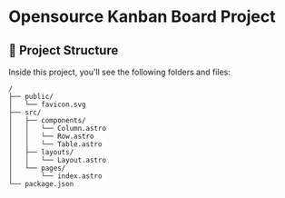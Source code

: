 # Opensource Kanban Board Project


## 🚀 Project Structure

Inside this project, you'll see the following folders and files:

```text
/
├── public/
│   └── favicon.svg
├── src/
│   ├── components/
│   │   └── Column.astro
│   │   └── Row.astro
│   │   └── Table.astro
│   ├── layouts/
│   │   └── Layout.astro
│   └── pages/
│       └── index.astro
└── package.json
```
